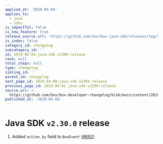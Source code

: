 ```yaml
---
applied_at: '2019-04-04'
applies_to:
  - java
  - sdks
is_impactful: false
is_new_feature: true
release_source_url: 'https://github.com/box/box-java-sdk/releases/tag/v2.30.0'
is_index: false
category_id: changelog
subcategory_id: ''
id: 2019-04-04-java-sdk-v2300-release
rank: null
total_steps: null
type: changelog
sibling_id: ''
parent_id: changelog
next_page_id: 2019-04-08-java-sdk-v2301-release
previous_page_id: 2019-04-01-java-sdk-v2290-release
source_url: >-
  https://github.com/box/box-developer-changelog/blob/main/content/2019/04-04-java-sdk-v2300-release.md
published_at: '2019-04-04'
---
```

# Java SDK `v2.30.0` release

1. Added `action_by` field to `BoxEvent` ([#692](https://github.com/box/box-java-sdk/pull/692))

